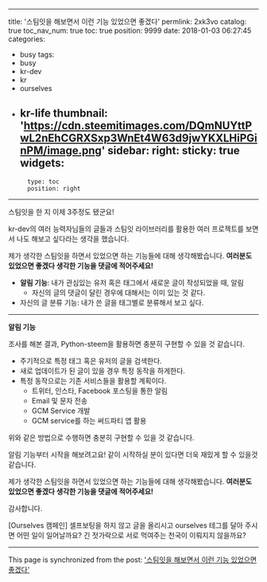 
---
title: '스팀잇을 해보면서 이런 기능 있었으면 좋겠다'
permlink: 2xk3vo
catalog: true
toc_nav_num: true
toc: true
position: 9999
date: 2018-01-03 06:27:45
categories:
- busy
tags:
- busy
- kr-dev
- kr
- ourselves
- kr-life
thumbnail: 'https://cdn.steemitimages.com/DQmNUYttPwL2nEhCGRXSxp3WnEt4W63d9jwYKXLHiPGinPM/image.png'
sidebar:
    right:
        sticky: true
widgets:
    -
        type: toc
        position: right
---


스팀잇을 한 지 이제 3주정도 됐군요!

kr-dev의 여러 능력자님들의 글들과 스팀잇 라이브러리를 활용한 여러 프로젝트를 보면서 나도 해보고 싶다라는 생각을 했습니다.

제가 생각한 스팀잇을 하면서 있었으면 하는 기능들에 대해 생각해봤습니다.
<strong>여러분도 있었으면 좋겠다 생각한 기능을 댓글에 적어주세요!
</strong>
<ul>
 	<li><strong>알림 기능</strong>: 내가 관심있는 유저 혹은 태그에서 새로운 글이 작성되었을 때, 알림
<ul>
 	<li>자신의 글의 댓글이 달린 경우에 대해서는 이미 있는 것 같다.</li>
</ul>
</li>
 	<li>자신의 글 분류 기능: 내가 쓴 글을 태그별로 분류해서 보고 싶다.</li>
</ul>

<hr />

<strong>알림 기능</strong>

조사를 해본 결과, Python-steem을 활용하면 충분히 구현할 수 있을 것 같습니다.
<ul>
 	<li>주기적으로 특정 태그 혹은 유저의 글을 검색한다.</li>
 	<li>새로 업데이트가 된 글이 있을 경우 특정 동작을 하게한다.</li>
 	<li>특정 동작으로는 기존 서비스들을 활용할 계획이다.
<ul>
 	<li>트위터, 인스타, Facebook 포스팅을 통한 알림</li>
 	<li>Email 및 문자 전송</li>
 	<li>GCM Service 개발</li>
 	<li>GCM service를 하는 써드파티 앱 활용</li>
</ul>
</li>
</ul>
위와 같은 방법으로 수행하면 충분히 구현할 수 있을 것 같습니다.

알림 기능부터 시작을 해보려고요! 같이 시작하실 분이 있다면 더욱 재밌게 할 수 있을것 같습니다.

제가 생각한 스팀잇을 하면서 있었으면 하는 기능들에 대해 생각해봤습니다.
<strong>여러분도 있었으면 좋겠다 생각한 기능을 댓글에 적어주세요!
</strong>

감사합니다.

[Ourselves 캠페인]
셀프보팅을 하지 않고 글을 올리시고
ourselves 테그를 달아 주시면
어떤 일이 일어날까요?
긴 젓가락으로 서로 먹여주는 천국이 이뤄지지 않을까요?

- - -

This page is synchronized from the post: ['스팀잇을 해보면서 이런 기능 있었으면 좋겠다'](https://steemit.com/@jacobyu/2xk3vo)
